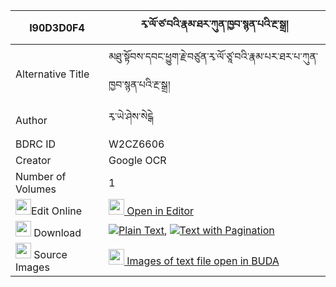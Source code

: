|I90D3D0F4|རྭ་ལོ་ཙ་བའི་རྣམ་ཐར་ཀུན་ཁྱབ་སྙན་པའི་རྔ་སྒྲ། 
| --- | --- 
|Alternative Title |མཐུ་སྟོབས་དབང་ཕྱུག་རྗེ་བཙུན་རྭ་ལོ་ཙཱ་བའི་རྣམ་པར་ཐར་པ་ཀུན་ཁྱབ་སྙན་པའི་རྔ་སྒྲ།
|Author| རྭ་ཡེ་ཤེས་སེངྒེ
|BDRC ID | W2CZ6606
|Creator | Google OCR
|Number of Volumes| 1
|<img width="25" src="https://img.icons8.com/color/25/000000/edit-property.png">Edit Online| [<img width="25" src="https://avatars.githubusercontent.com/u/45091458?s=200&v=4"> Open in Editor](http://editor.openpecha.org/I90D3D0F4)
|<img width="25" src="https://img.icons8.com/fluent/48/000000/download-2.png"/>  Download | [![](https://img.icons8.com/color/20/000000/txt.png)Plain Text](https://github.com/Openpecha/I90D3D0F4/releases/download/v1/ralo_tsawa_i_namtar_kunkhyab_n_plain_I90D3D0F4.zip), [![](https://img.icons8.com/color/20/000000/txt.png)Text with Pagination](https://github.com/Openpecha/I90D3D0F4/releases/download/v1/ralo_tsawa_i_namtar_kunkhyab_n_pages_I90D3D0F4.zip)
|<img width="25" src="https://img.icons8.com/plasticine/100/000000/pictures-folder.png"/>  Source Images | [<img width="25" src="https://library.bdrc.io/icons/BUDA-small.svg"> Images of text file open in BUDA](https://library.bdrc.io/show/bdr:W2CZ6606)